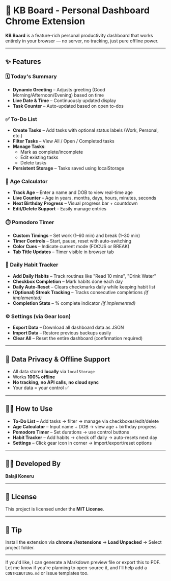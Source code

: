 # 🚀 KB Board - Personal Dashboard Chrome Extension

**KB Board** is a feature-rich personal productivity dashboard that works entirely in your browser — no server, no tracking, just pure offline power.

---

## ✨ Features

### 🗓️ Today's Summary
- **Dynamic Greeting** – Adjusts greeting (Good Morning/Afternoon/Evening) based on time
- **Live Date & Time** – Continuously updated display
- **Task Counter** – Auto-updated based on open to-dos

### ✅ To-Do List
- **Create Tasks** – Add tasks with optional status labels (Work, Personal, etc.)
- **Filter Tasks** – View All / Open / Completed tasks
- **Manage Tasks**:
  - Mark as complete/incomplete
  - Edit existing tasks
  - Delete tasks
- **Persistent Storage** – Tasks saved using localStorage

### 🎂 Age Calculator
- **Track Age** – Enter a name and DOB to view real-time age
- **Live Counter** – Age in years, months, days, hours, minutes, seconds
- **Next Birthday Progress** – Visual progress bar + countdown
- **Edit/Delete Support** – Easily manage entries

### ⏱️ Pomodoro Timer
- **Custom Timings** – Set work (1–60 min) and break (1–30 min)
- **Timer Controls** – Start, pause, reset with auto-switching
- **Color Cues** – Indicate current mode (FOCUS or BREAK)
- **Tab Title Updates** – Timer visible in browser tab

### 🎯 Daily Habit Tracker
- **Add Daily Habits** – Track routines like "Read 10 mins", "Drink Water"
- **Checkbox Completion** – Mark habits done each day
- **Daily Auto-Reset** – Clears checkmarks daily while keeping habit list
- **(Optional) Streak Tracking** – Tracks consecutive completions *(if implemented)*
- **Completion Stats** – % complete indicator *(if implemented)*

### ⚙️ Settings (via Gear Icon)
- **Export Data** – Download all dashboard data as JSON
- **Import Data** – Restore previous backups easily
- **Clear All** – Reset the entire dashboard (confirmation required)

---

## 🔐 Data Privacy & Offline Support
- All data stored **locally** via `localStorage`
- Works **100% offline**
- **No tracking**, **no API calls**, **no cloud sync**
- Your data = your control ✅

---

## 🧑‍💻 How to Use

- **To-Do List** – Add tasks → filter → manage via checkboxes/edit/delete
- **Age Calculator** – Input name + DOB → view age + birthday progress
- **Pomodoro Timer** – Set durations → use control buttons
- **Habit Tracker** – Add habits → check off daily → auto-resets next day
- **Settings** – Click gear icon in corner → import/export/reset options

---

## 👨‍💻 Developed By

**Balaji Koneru**

---

## 🪪 License

This project is licensed under the **MIT License**.

---

## 📌 Tip

Install the extension via **chrome://extensions** → **Load Unpacked** → Select project folder.

---

If you'd like, I can generate a Markdown preview file or export this to PDF. Let me know if you're planning to open-source it, and I’ll help add a `CONTRIBUTING.md` or issue templates too.

